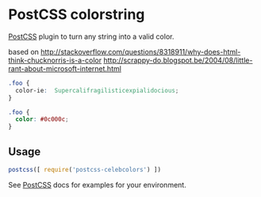 # PostCSS colorstring 

[PostCSS] plugin to turn any string into a valid color.

based on
http://stackoverflow.com/questions/8318911/why-does-html-think-chucknorris-is-a-color
http://scrappy-do.blogspot.be/2004/08/little-rant-about-microsoft-internet.html

[PostCSS]: https://github.com/postcss/postcss
[ci-img]:  https://travis-ci.org/keukenrolletje/postcss-celebcolors.svg
[ci]:      https://travis-ci.org/keukenrolletje/postcss-celebcolors

```css
.foo {
  color-ie:  Supercalifragilisticexpialidocious;
}
```

```css
.foo {
  color: #0c000c;
}
```

## Usage

```js
postcss([ require('postcss-celebcolors') ])
```

See [PostCSS] docs for examples for your environment.
